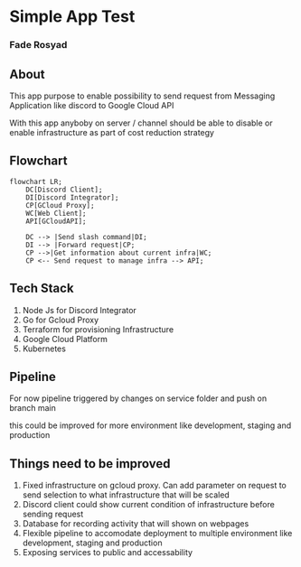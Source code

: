 # Simple App Test
### Fade Rosyad

## About
This app purpose to enable possibility to send request from Messaging Application like discord to Google Cloud API

With this app anyboby on server / channel should be able to disable or enable infrastructure as part of cost reduction strategy

## Flowchart
```mermaid
flowchart LR;
    DC[Discord Client];
    DI[Discord Integrator];
    CP[GCloud Proxy];
    WC[Web Client];
    API[GCloudAPI];

    DC --> |Send slash command|DI;
    DI --> |Forward request|CP;
    CP -->|Get information about current infra|WC;
    CP <-- Send request to manage infra --> API;
```

## Tech Stack
1. Node Js for Discord Integrator
2. Go for Gcloud Proxy
3. Terraform for provisioning Infrastructure
4. Google Cloud Platform
5. Kubernetes

## Pipeline
For now pipeline triggered by changes on service folder and push on branch main

this could be improved for more environment like development, staging and production

## Things need to be improved
1. Fixed infrastructure on gcloud proxy. Can add parameter on request to send selection to what infrastructure that will be scaled
2. Discord client could show current condition of infrastructure before sending request
3. Database for recording activity that will shown on webpages
4. Flexible pipeline to accomodate deployment to multiple environment like development, staging and production
5. Exposing services to public and accessability


